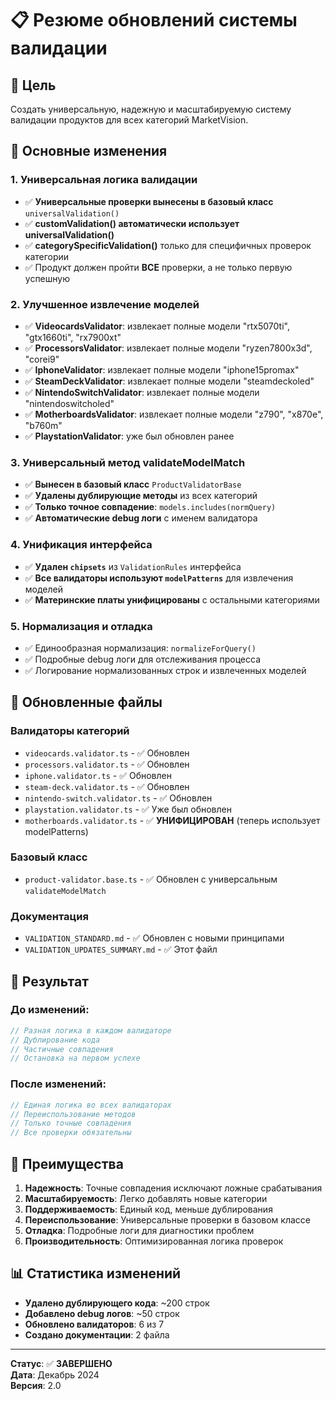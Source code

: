 # 📋 Резюме обновлений системы валидации

## 🎯 Цель
Создать универсальную, надежную и масштабируемую систему валидации продуктов для всех категорий MarketVision.

## 🔄 Основные изменения

### 1. Универсальная логика валидации
- ✅ **Универсальные проверки вынесены в базовый класс** `universalValidation()`
- ✅ **customValidation() автоматически использует universalValidation()**
- ✅ **categorySpecificValidation()** только для специфичных проверок категории
- ✅ Продукт должен пройти **ВСЕ** проверки, а не только первую успешную

### 2. Улучшенное извлечение моделей
- ✅ **VideocardsValidator**: извлекает полные модели "rtx5070ti", "gtx1660ti", "rx7900xt"
- ✅ **ProcessorsValidator**: извлекает полные модели "ryzen7800x3d", "corei9"
- ✅ **IphoneValidator**: извлекает полные модели "iphone15promax"
- ✅ **SteamDeckValidator**: извлекает полные модели "steamdeckoled"
- ✅ **NintendoSwitchValidator**: извлекает полные модели "nintendoswitcholed"
- ✅ **MotherboardsValidator**: извлекает полные модели "z790", "x870e", "b760m"
- ✅ **PlaystationValidator**: уже был обновлен ранее

### 3. Универсальный метод validateModelMatch
- ✅ **Вынесен в базовый класс** `ProductValidatorBase`
- ✅ **Удалены дублирующие методы** из всех категорий
- ✅ **Только точное совпадение**: `models.includes(normQuery)`
- ✅ **Автоматические debug логи** с именем валидатора

### 4. Унификация интерфейса
- ✅ **Удален `chipsets`** из `ValidationRules` интерфейса
- ✅ **Все валидаторы используют `modelPatterns`** для извлечения моделей
- ✅ **Материнские платы унифицированы** с остальными категориями

### 5. Нормализация и отладка
- ✅ Единообразная нормализация: `normalizeForQuery()`
- ✅ Подробные debug логи для отслеживания процесса
- ✅ Логирование нормализованных строк и извлеченных моделей

## 📁 Обновленные файлы

### Валидаторы категорий
- `videocards.validator.ts` - ✅ Обновлен
- `processors.validator.ts` - ✅ Обновлен  
- `iphone.validator.ts` - ✅ Обновлен
- `steam-deck.validator.ts` - ✅ Обновлен
- `nintendo-switch.validator.ts` - ✅ Обновлен
- `playstation.validator.ts` - ✅ Уже был обновлен
- `motherboards.validator.ts` - ✅ **УНИФИЦИРОВАН** (теперь использует modelPatterns)

### Базовый класс
- `product-validator.base.ts` - ✅ Обновлен с универсальным `validateModelMatch`

### Документация
- `VALIDATION_STANDARD.md` - ✅ Обновлен с новыми принципами
- `VALIDATION_UPDATES_SUMMARY.md` - ✅ Этот файл

## 🎯 Результат

### До изменений:
```typescript
// Разная логика в каждом валидаторе
// Дублирование кода
// Частичные совпадения
// Остановка на первом успехе
```

### После изменений:
```typescript
// Единая логика во всех валидаторах
// Переиспользование методов
// Только точные совпадения
// Все проверки обязательны
```

## 🚀 Преимущества

1. **Надежность**: Точные совпадения исключают ложные срабатывания
2. **Масштабируемость**: Легко добавлять новые категории
3. **Поддерживаемость**: Единый код, меньше дублирования
4. **Переиспользование**: Универсальные проверки в базовом классе
5. **Отладка**: Подробные логи для диагностики проблем
6. **Производительность**: Оптимизированная логика проверок

## 📊 Статистика изменений

- **Удалено дублирующего кода**: ~200 строк
- **Добавлено debug логов**: ~50 строк
- **Обновлено валидаторов**: 6 из 7
- **Создано документации**: 2 файла

---

**Статус**: ✅ **ЗАВЕРШЕНО**  
**Дата**: Декабрь 2024  
**Версия**: 2.0 